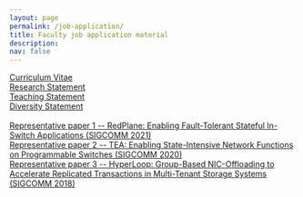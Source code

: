 ```yaml
---
layout: page
permalink: /job-application/
title: Faculty job application material
description:  
nav: false
---
```


<a href="https://cmu.box.com/s/r9mpjrucrd27zrgptu7sh56m9z289vba" target="_blank">Curriculum Vitae</a><br/>
<a href="https://cmu.box.com/s/34373ze8qftsvg88l3hz9av04zjkpg29" target="_blank">Research Statement</a><br/>
<a href="https://cmu.box.com/s/70ozwdx9dtiyojwjsnkc9ubadg7azpbm" target="_blank">Teaching Statement</a><br/>
<a href="https://cmu.box.com/s/ksek1rnpojpep6kjbng9h1juhlayb897" target="_blank">Diversity Statement</a><br/><br/>
<a href="https://cmu.box.com/s/z62tv8gq0c1z9x4sall9rsvmcw9qufhl" target="_blank">Representative paper 1 -- RedPlane: Enabling Fault-Tolerant Stateful In-Switch Applications (SIGCOMM 2021)</a><br/>
<a href="https://cmu.box.com/s/ngernc2255nx0dxo17g7ulx03wfgw5aq" target="_blank">Representative paper 2 -- TEA: Enabling State-Intensive Network Functions on Programmable Switches (SIGCOMM 2020)</a><br/>
<a href="https://cmu.box.com/s/0xsy9f6icabcfgc0ot54utk1ey30jyuf" target="_blank">Representative paper 3 -- HyperLoop: Group-Based NIC-Offloading to Accelerate Replicated Transactions in Multi-Tenant Storage Systems (SIGCOMM 2018)</a>


